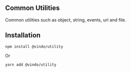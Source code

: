 ## Common Utilities
Common utilities such as object, string, events, url and file.


## Installation
```
npm install @vindo/utility
```
Or
```
yarn add @vindo/utility
```